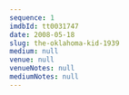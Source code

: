 ```yaml
---
sequence: 1
imdbId: tt0031747
date: 2008-05-18
slug: the-oklahoma-kid-1939
medium: null
venue: null
venueNotes: null
mediumNotes: null
---
```


